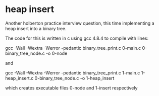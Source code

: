 # heap insert
Another holberton practice interview question, this time implementing
a heap insert into a binary tree.

The code for this is written in c using gcc 4.8.4 to compile with lines:

gcc -Wall -Wextra -Werror -pedantic binary_tree_print.c 0-main.c 0-binary_tree_node.c -o 0-node

and 

gcc -Wall -Wextra -Werror -pedantic binary_tree_print.c 1-main.c 1-heap_insert.c 0-binary_tree_node.c -o 1-heap_insert

which creates executable files 0-node and 1-insert respectively
